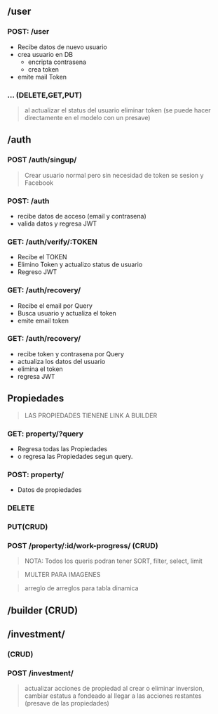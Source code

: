 ## /user
### POST: /user

- Recibe datos de nuevo usuario
- crea usuario en DB
  - encripta contrasena
  - crea token
- emite mail Token

### ... (DELETE,GET,PUT)

> al actualizar el status del usuario eliminar token (se puede hacer directamente en el modelo con un presave)

## /auth
### POST /auth/singup/
> Crear usuario normal pero sin necesidad de token se sesion y Facebook

### POST: /auth
- recibe datos de acceso (email y contrasena)
- valida datos y regresa JWT

### GET: /auth/verify/:TOKEN
- Recibe el TOKEN
- Elimino Token y actualizo status de usuario
- Regreso JWT

### GET: /auth/recovery/
- Recibe el email por Query
- Busca usuario y actualiza el token
- emite email token

### GET: /auth/recovery/
- recibe token y contrasena por Query
- actualiza los datos del usuario
- elimina el token
- regresa JWT

## Propiedades
> LAS PROPIEDADES TIENENE LINK A BUILDER

### GET: property/?query
- Regresa todas las Propiedades
- o regresa las Propiedades segun query.

### POST: property/
- Datos de propiedades

### DELETE

### PUT(CRUD)

### POST /property/:id/work-progress/ (CRUD)
> NOTA: Todos los queris podran tener SORT, filter, select, limit

> MULTER PARA IMAGENES

> arreglo de arreglos para tabla dinamica

## /builder (CRUD)

## /investment/
### (CRUD)

### POST /investment/
> actualizar acciones de propiedad al crear o eliminar inversion, cambiar estatus a fondeado al llegar a las acciones restantes (presave de las propiedades)

